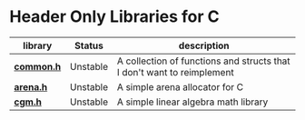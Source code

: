 # Header Only Libraries for C

library | Status | description
----------------------- |--------| ---------------------------------
**[common.h](common.h)** |Unstable| A collection of functions and structs that I don't want to reimplement
**[arena.h](arena.h)** |Unstable| A simple arena allocator for C
**[cgm.h](cgm.h)** |Unstable| A simple linear algebra math library
